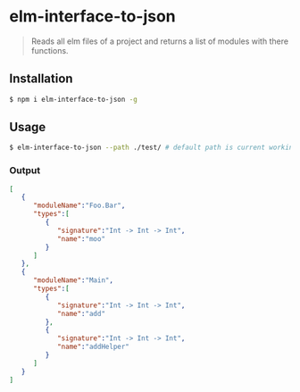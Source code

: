 elm-interface-to-json
=====================

> Reads all elm files of a project and returns a list of modules with there functions.

Installation
------------

```bash
$ npm i elm-interface-to-json -g
```

Usage
-----

```bash
$ elm-interface-to-json --path ./test/ # default path is current working dir
```

### Output

```json
[
   {
      "moduleName":"Foo.Bar",
      "types":[
         {
            "signature":"Int -> Int -> Int",
            "name":"moo"
         }
      ]
   },
   {
      "moduleName":"Main",
      "types":[
         {
            "signature":"Int -> Int -> Int",
            "name":"add"
         },
         {
            "signature":"Int -> Int -> Int",
            "name":"addHelper"
         }
      ]
   }
]
```
